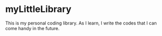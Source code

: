 # myLittleLibrary
This is my personal coding library. As I learn, I write the codes that I can come handy in the future.
